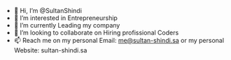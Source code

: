 - 👋 Hi, I’m @SultanShindi
- 👀 I’m interested in Entrepreneurship
- 🌱 I’m currently Leading my company
- 🤝 I’m looking to collaborate on Hiring profissional Coders
- 📫 Reach me on my personal Email: me@sultan-shindi.sa or my personal Website: sultan-shindi.sa

<!---
SultanShindi/SultanShindi is a ✨ special ✨ repository because its `README.md` (this file) appears on your GitHub profile.
You can click the Preview link to take a look at your changes.
--->
